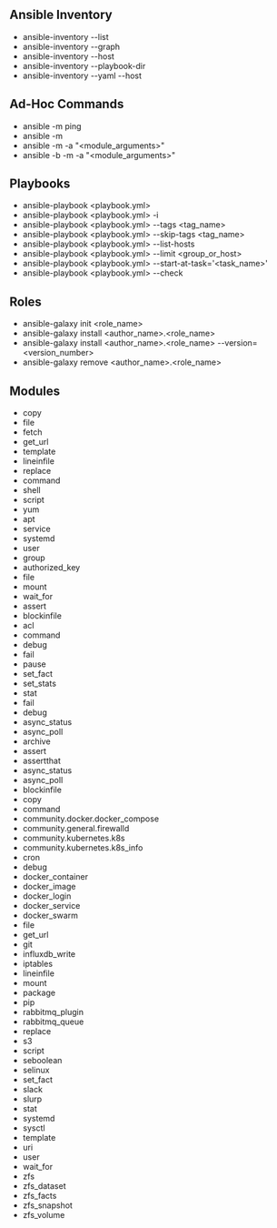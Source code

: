 ## Ansible Inventory

- ansible-inventory --list
- ansible-inventory --graph
- ansible-inventory --host <hostname>
- ansible-inventory --playbook-dir <playbook-directory>
- ansible-inventory --yaml --host <hostname>

## Ad-Hoc Commands

- ansible <inventory> -m ping
- ansible <inventory> -m <module>
- ansible <inventory> -m <module> -a "<module_arguments>"
- ansible <inventory> -b -m <module> -a "<module_arguments>"

## Playbooks

- ansible-playbook <playbook.yml>
- ansible-playbook <playbook.yml> -i <inventory>
- ansible-playbook <playbook.yml> --tags <tag_name>
- ansible-playbook <playbook.yml> --skip-tags <tag_name>
- ansible-playbook <playbook.yml> --list-hosts
- ansible-playbook <playbook.yml> --limit <group_or_host>
- ansible-playbook <playbook.yml> --start-at-task='<task_name>'
- ansible-playbook <playbook.yml> --check

## Roles

- ansible-galaxy init <role_name>
- ansible-galaxy install <author_name>.<role_name>
- ansible-galaxy install <author_name>.<role_name> --version=<version_number>
- ansible-galaxy remove <author_name>.<role_name>

## Modules

- copy
- file
- fetch
- get_url
- template
- lineinfile
- replace
- command
- shell
- script
- yum
- apt
- service
- systemd
- user
- group
- authorized_key
- file
- mount
- wait_for
- assert
- blockinfile
- acl
- command
- debug
- fail
- pause
- set_fact
- set_stats
- stat
- fail
- debug
- async_status
- async_poll
- archive
- assert
- assertthat
- async_status
- async_poll
- blockinfile
- copy
- command
- community.docker.docker_compose
- community.general.firewalld
- community.kubernetes.k8s
- community.kubernetes.k8s_info
- cron
- debug
- docker_container
- docker_image
- docker_login
- docker_service
- docker_swarm
- file
- get_url
- git
- influxdb_write
- iptables
- lineinfile
- mount
- package
- pip
- rabbitmq_plugin
- rabbitmq_queue
- replace
- s3
- script
- seboolean
- selinux
- set_fact
- slack
- slurp
- stat
- systemd
- sysctl
- template
- uri
- user
- wait_for
- zfs
- zfs_dataset
- zfs_facts
- zfs_snapshot
- zfs_volume

